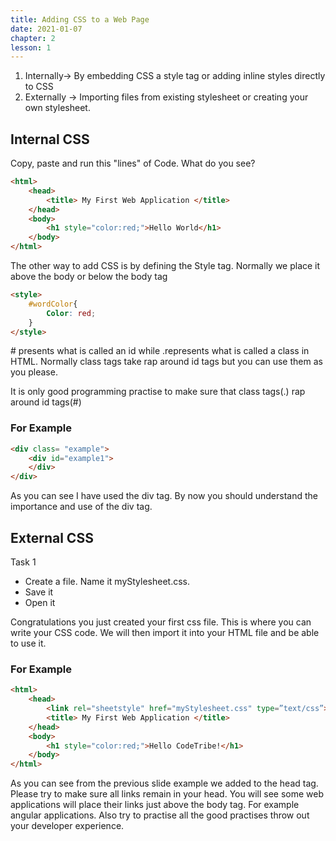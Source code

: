```yaml
---
title: Adding CSS to a Web Page
date: 2021-01-07
chapter: 2
lesson: 1
---
```


1. Internally-> By embedding CSS a style tag or adding inline styles directly to CSS
2. Externally -> Importing files from existing stylesheet or creating your own stylesheet.

## **Internal CSS**

Copy, paste and run this "lines" of Code. What do you see?

```html
<html>
	<head>
		<title> My First Web Application </title>
	</head>
    <body>
        <h1 style="color:red;">Hello World</h1>
    </body>
</html>

```

The other way to add CSS is by defining the Style tag. Normally we place it above the body or below the body tag

```html
<style>
	#wordColor{
		Color: red;
	}
</style>
```

\# presents what is called an id while .represents what is called a class in HTML. Normally class tags take rap around id tags but you can use them as you please.

It is only good programming practise to make sure that class tags(.) rap around id tags(#) 

### For Example

```html
<div class= "example">	
	<div id="example1">
	</div>
</div>
```

As you can see I have used the div tag. By now you should understand the importance and use of the div tag. 

## External CSS

Task 1

* Create a file. Name it myStylesheet.css. 
* Save it 
* Open it

Congratulations you just created your first css file. This is where you can write your CSS code. We will then import it into your HTML file and be able to use it.

### For Example

```html
<html>
	<head>
		<link rel="sheetstyle" href="myStylesheet.css" type=”text/css”>
		<title> My First Web Application </title>
	</head>
	<body>
		<h1 style="color:red;">Hello CodeTribe!</h1>
	</body>
</html>

```

As you can see from the previous slide example we added **<link rel="sheetstyleet" href="myStylesheet.css">** to the head tag. Please try to make sure all links remain in your head. You will see some web applications will place their links just above the body tag. For example angular applications. Also try to practise all the good practises throw out your developer experience. 